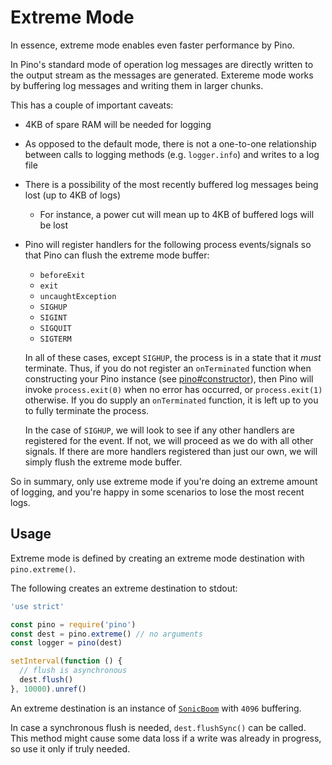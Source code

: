 # Extreme Mode

In essence, extreme mode enables even faster performance by Pino.

In Pino's standard mode of operation log messages are directly written to the
output stream as the messages are generated. Extereme mode works by buffering
log messages and writing them in larger chunks.

This has a couple of important caveats:

* 4KB of spare RAM will be needed for logging
* As opposed to the default mode, there is not a one-to-one relationship between
  calls to logging methods (e.g. `logger.info`) and writes to a log file
* There is a possibility of the most recently buffered log messages being lost
  (up to 4KB of logs)
  * For instance, a power cut will mean up to 4KB of buffered logs will be lost
* Pino will register handlers for the following process events/signals so that
  Pino can flush the extreme mode buffer:

  + `beforeExit`
  + `exit`
  + `uncaughtException`
  + `SIGHUP`
  + `SIGINT`
  + `SIGQUIT`
  + `SIGTERM`

  In all of these cases, except `SIGHUP`, the process is in a state that it
  *must* terminate. Thus, if you do not register an `onTerminated` function when
  constructing your Pino instance (see [pino#constructor](api.md#constructor)),
  then Pino will invoke `process.exit(0)` when no error has occurred, or
  `process.exit(1)` otherwise. If you do supply an `onTerminated` function, it
  is left up to you to fully terminate the process.

  In the case of `SIGHUP`, we will look to see if any other handlers are
  registered for the event. If not, we will proceed as we do with all other
  signals. If there are more handlers registered than just our own, we will
  simply flush the extreme mode buffer.

So in summary, only use extreme mode if you're doing an extreme amount of
logging, and you're happy in some scenarios to lose the most recent logs.

## Usage

Extreme mode is defined by creating an extreme mode destination with
`pino.extreme()`.

The following creates an extreme destination to stdout:

```js
'use strict'

const pino = require('pino')
const dest = pino.extreme() // no arguments
const logger = pino(dest)

setInterval(function () {
  // flush is asynchronous
  dest.flush()
}, 10000).unref()
```

An extreme destination is an instance of
[`SonicBoom`](https://github.com/mcollina/sonic-boom) with `4096`
buffering.

In case a synchronous flush is needed, `dest.flushSync()` can be called.
This method might cause some data loss if a write was already in
progress, so use it only if truly needed.
